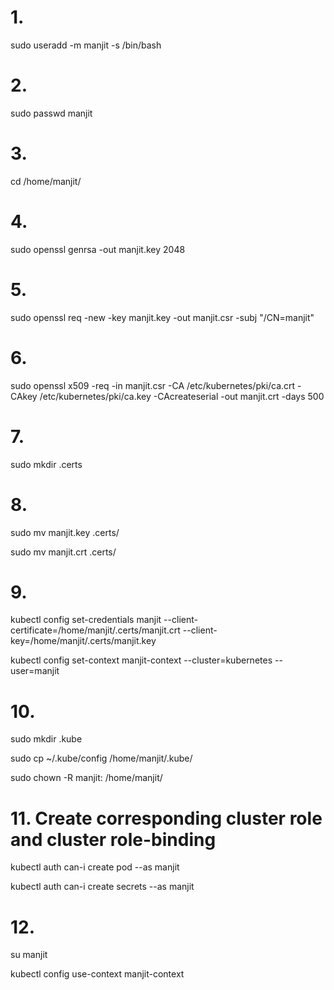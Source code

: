 # 1.
sudo useradd -m manjit -s /bin/bash

# 2.
sudo passwd manjit

# 3.
cd /home/manjit/

# 4.
sudo openssl genrsa -out manjit.key 2048

# 5.
sudo openssl req -new -key manjit.key -out manjit.csr -subj "/CN=manjit"

# 6.
sudo openssl x509 -req -in manjit.csr -CA /etc/kubernetes/pki/ca.crt -CAkey /etc/kubernetes/pki/ca.key -CAcreateserial -out manjit.crt -days 500

# 7.
sudo mkdir .certs

# 8.
sudo mv manjit.key .certs/

sudo mv manjit.crt .certs/

# 9.
kubectl config set-credentials manjit --client-certificate=/home/manjit/.certs/manjit.crt --client-key=/home/manjit/.certs/manjit.key

kubectl config set-context manjit-context --cluster=kubernetes --user=manjit

# 10.
sudo mkdir .kube

sudo cp ~/.kube/config /home/manjit/.kube/

sudo chown -R manjit: /home/manjit/

# 11. Create corresponding cluster role and cluster role-binding
kubectl auth can-i create pod --as manjit

kubectl auth can-i create secrets --as manjit

# 12.
su manjit

kubectl config use-context manjit-context

